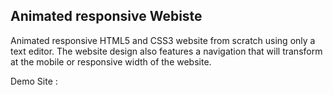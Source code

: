 ## Animated responsive Webiste 

Animated responsive HTML5 and CSS3 website from scratch using only a text editor. The website design also features a navigation that will transform at the mobile or responsive width of the website.


Demo Site :
